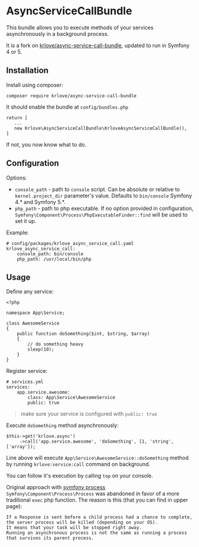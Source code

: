 AsyncServiceCallBundle
========================

This bundle allows you to execute methods of your services asynchronously in a background process.

It is a fork on [krlove/async-service-call-bundle](https://github.com/krlove/async-service-call-bundle),
updated to run in Symfony 4 or 5.

Installation
------------
Install using composer:

    composer require krlove/async-service-call-bundle

It should enable the bundle at `config/bundles.php`

    return [
       ...
       new Krlove\AsyncServiceCallBundle\KrloveAsyncServiceCallBundle(),
    ]
    
If not, you now know what to do.
    
Configuration
-------------
Options:

- `console_path` - path to `console` script.
Can be absolute or relative to `kernel.project_dir` parameter's value.
Defaults to `bin/console` Symfony 4.* and Symfony 5.*.
- `php_path` - path to php executable. If no option provided in configuration, `Symfony\Component\Process\PhpExecutableFinder::find` will be used to set it up.

Example:

    # config/packages/krlove_async_service_call.yaml
    krlove_async_service_call:
        console_path: bin/console
        php_path: /usr/local/bin/php

Usage
-----
Define any service:

    <?php
        
    namespace App\Service;
        
    class AwesomeService
    {
        public function doSomething($int, $string, $array)
        {
            // do something heavy
            sleep(10);
        }
    }

Register service:

    # services.yml
    services:
        app.service.awesome:
            class: App\Service\AwesomeService
            public: true

> make sure your service is configured with `public: true`

Execute `doSomething` method asynchronously:

    $this->get('krlove.async')
         ->call('app.service.awesome', 'doSomething', [1, 'string', ['array']);

Line above will execute `App\Service\AwesomeService::doSomething` method by running `krlove:service:call` command on background.

You can follow it's execution by calling `top` on your console.

Original approach with [symfony process](https://symfony.com/doc/current/components/process.html) `Symfony\Component\Process\Process` was abandoned
in favor of a more traditional `exec` php function. The reason is this (that you can find in upper page):

```text
If a Response is sent before a child process had a chance to complete, the server process will be killed (depending on your OS). 
It means that your task will be stopped right away. 
Running an asynchronous process is not the same as running a process that survives its parent process.
```

 